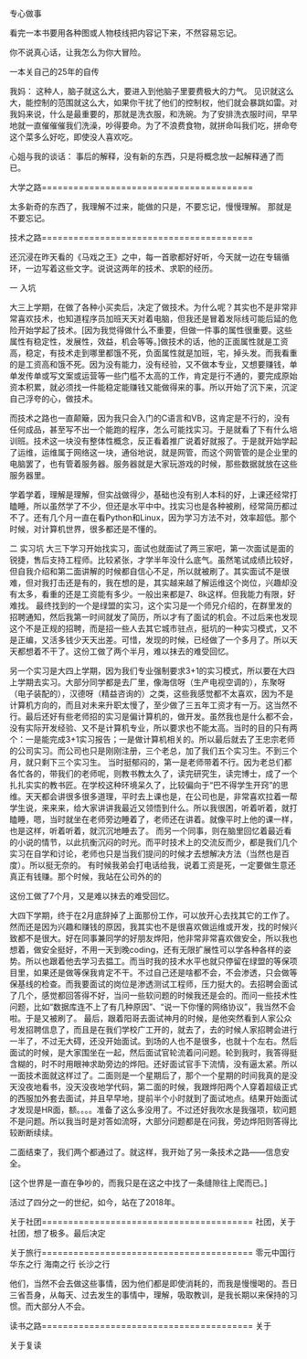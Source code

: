 




专心做事

看完一本书要用各种图或人物枝线把内容记下来，不然容易忘记。



你不说真心话，让我怎么为你大冒险。





一本关自己的25年的自传


我妈：
这种人，脑子就这么大，要进入到他脑子里要费极大的力气。
见识就这么大，能控制的范围就这么大，如果你干扰了他们的控制权，他们就会暴跳如雷。对我妈来说，什么是最重要的，那就是洗衣服，和洗碗。为了安排洗衣服时间，早早地就一直催催催我们洗澡，吵得要命。为了不浪费食物，就拼命叫我们吃，拼命夸这个菜多么好吃，即使没人喜欢吃。


心姐与我的谈话：
事后的解释，没有新的东西，只是将概念放一起解释通了而已。




大学之路========================================




太多新奇的东西了，我理解不过来，能做的只是，不要忘记，慢慢理解。
那就是不要忘记。









技术之路========================================


还沉浸在昨天看的《马戏之王》之中，每一首歌都好好听，今天就一边在专辑循环，一边写着这些文字。说说这两年的技术、求职的经历。

一 入坑

大三上学期，在做了各种小买卖后，决定了做技术。为什么呢？其实也不是非常非常喜欢技术，也知道程序员加班天天对着电脑，但我还是冒着发际线可能后延的危险开始学起了技术。[因为我觉得做什么不重要，但做一件事的属性很重要。这些属性有稳定性，发展性，效益，机会等等。]做技术的话，他的正面属性就是工资高，稳定，有技术走到哪里都饿不死，负面属性就是加班，宅，掉头发。而我看重的是工资高和饿不死。因为没有能力，没有经验，又不做本专业，又想要赚钱，单单发传单或写文案或运营等一些门槛不太高的工作，肯定是行不通的，要完成原始资本积累，就必须找一件能稳定能赚钱又能做得来的事。所以开始了沉下来，沉淀自己浮夸的心，做技术。

而技术之路也一直颠簸，因为我只会入门的C语言和VB，这肯定是不行的，没有任何成品，甚至写不出一个能跑的程序，怎么可能找实习。于是就看了下有什么培训班。技术这一块没有整体性概念，反正看着推广说着好就报了。于是就开始学起了运维，运维属于网络这一块，通俗地说，就是网管，而这个网管管的是企业里的电脑罢了，也有管着服务器。服务器就是大家玩游戏的时候，那些数据就放在这些服务器里。

学着学着，理解是理解，但实战做得少，基础也没有别人本科的好，上课还经常打瞌睡，所以虽然学了不少，但还是水平中中。找实习也是各种被刷，经常简历都过不了。还有几个月一直在看Python和Linux，因为学习方法不对，效率超低。那个时候，对计算机世界，很多都还是不懂的。


二 实习坑
大三下学习开始找实习，面试也就面试了两三家吧，第一次面试是面的锐捷，售后支持工程师。比较紧张，才学半年没什么底气。虽然笔试成绩比较好，但自我介绍和第二面讲解的时候都自信心不足，所以就被刷了。其实面试不是很难，但对我打击还是有的，我在想的是，其实越来越了解运维这个岗位，兴趣却没有太多，看重的还是工资能有多少。一般出来都是7、8k这样。但我能力有限，好难找。
最终找到的一个是绿盟的实习，这个实习是一个师兄介绍的，在群里发的招聘通知，然后我第一时间就发了简历，所以才有了面试的机会。不过后来也发现这个不是正规的招聘，而是招一些人去其它城市驻点，挺坑的一种实习模式，又不是正编，又活多钱少天天出差。可惜，发现的时候，已经做了一个多月了。所以天天都想着不干了。这份工做了两个半月，难以抹去的难受回忆。

另一个实习是大四上学期，因为我们专业强制要求3+1的实习模式，所以要在大四上学期去实习。大部分同学都是去厂里，像海信呀（生产电视空调的），东聚呀（电子装配的），汉德呀（精益咨询的）之类，这些我感觉都不太喜欢，因为不是计算机方向的，而且对未来升职太慢了，至少做了三五年工资才有一万。这当然不行。最后还好有些老师招的实习是偏计算机的，做开发。虽然我也是什么都不会，没有实际开发经验、又不是计算机专业，所以要求也不能太高。当时的目的只有两个：一是能完成3+1实习报告；一是做计算机相关的。所以最后就去了王忠宗老师的公司实习。而公司也只是刚刚注册，三个老总，加了我们五个实习生。不到三个月，就只剩下三个实习生。
当时挺郁闷的，第一是老师带着不行。因为老总们都各忙各的，带我们的老师呢，则教书教太久了，读完研究生，读完博士，成了一个扎扎实实的教书匠。在学校这种环境呆久了，比较偏向于“巴不得学生开窍”的思维。天天都会讲很多很多道理，平时去上课也是，在公司也是，非常喜欢拉着一帮学生说，来来来，给大家讲讲我最近又领悟到什么。所以我很困，听着听着，就打瞌睡，嗯，当时就坐在老师旁边睡着了，老师还在讲着。就像平时上他的课一样，也是这样，听着听着，就沉沉地睡去了。
而另一个同事，则在脑里回忆着最近看的小说的情节，以此抗衡沉闷的时光。而平时技术上的交流反而少，都是我们几个实习在自学和讨论，老师也只是当我们提问的时候才去想解决方法（当然也是百度）。所以挺无奈的。
有时候我弟会打电话给我，说着工资是死，一定要做生意还真正有钱赚。那个时候，我站在公司外的的

这份工做了7个月，又是难以抹去的难受回忆。





大四下学期，终于在2月底辞掉了上面那份工作，可以放开心去找其它的工作了。然而还是因为兴趣和赚钱的原因，我其实也不是很喜欢做运维或开发，找的时候兴致都不是很大。好在同事兼同学的好朋友烨阳，他非常非常喜欢做安全，所以我也想着，做安全挺好，不用一天到晚coding，还有无限扩展性可以学各种各样的姿势。所以也跟着他去学习去揾工。而当时我的技术水平也就只停留在绿盟的等保项目里，如果还是做等保我肯定不干。不过自己还是啥都不会，不会渗透，只会做等保基线的检查。而我要面试的岗位是渗透测试工程师，压力挺大的。去招聘会面试了几个，感觉都回答得不好，当问一些软问题的时候我还是会的。而问一些技术性问题，比如“数据库连不上了有几种原因”、“说一下你懂的网络协议”，我当然不会啦。于是又被刷了。
最后，跟着阳哥去面试神月的时候，是他突然看到人家公众号发招聘信息了，而且是在我们学校广工开的，就去了，去的时候人家招聘会进行一半了，不过无大碍，还没开始面试。到场的人也不是很多，也就十个左右。然后面试的时候，是大家围坐在一起，然后面试官轮流着问问题。轮到我时，我答得挺含糊的，时不时用眼神求助旁边的烨阳。还好面试官手下流情，没有逼太紧。所以一面技术面就这样过了。二面则是一个星期后了，那个一个星期的时间我真的是没天没夜地看书，没天没夜地学代码，第二面的时候，我跟烨阳两个人穿着超级正式的西服加外套去面试，并且早早地，提前半个小时就到了面试地点。结果开始面试才发现是HR面，额。。。。准备了这么多没用了。不过还好我吹水是我强项，软问题不是问题。所以我当时是对答如流呀，大部分问题都是在问我，旁边烨阳则答得比较断断续续。

二面结束了，我们两个都通过了。就这样，我开始了另一条技术之路——信息安全。











[这个世界是一直在争吵的，而我只是在这之中找了一条缝隙往上爬而已。]



活过了四分之一的世纪，如今，站在了2018年。









关于社团========================================
社团，关于社团，想了极多。最后决定



关于旅行========================================
零元中国行
华东之行
海南之行
长沙之行

他们，当然不会去做这些事情，因为他们都是即使消耗的，而我是慢慢喝的。吾日三省吾身，从每天、过去发生的事情中，理解，吸取教训，是我长期以来保持的习惯。而大部分人不会。




读书之路========================================
关于

关于复读















